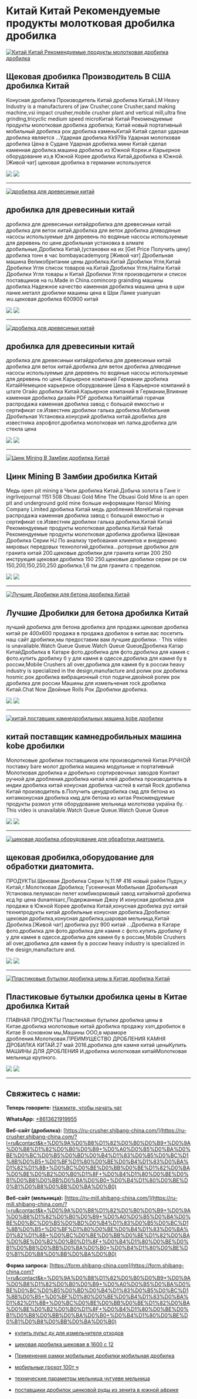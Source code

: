# Китай Китай Рекомендуемые продукты молотковая дробилка дробилка

<a href="https://swt.shibang-china.com/?l=ru&img&k=%D0%9A%D0%B8%D1%82%D0%B0%D0%B9+%D0%9A%D0%B8%D1%82%D0%B0%D0%B9+%D0%A0%D0%B5%D0%BA%D0%BE%D0%BC%D0%B5%D0%BD%D0%B4%D1%83%D0%B5%D0%BC%D1%8B%D0%B5+%D0%BF%D1%80%D0%BE%D0%B4%D1%83%D0%BA%D1%82%D1%8B+%D0%BC%D0%BE%D0%BB%D0%BE%D1%82%D0%BA%D0%BE%D0%B2%D0%B0%D1%8F+%D0%B4%D1%80%D0%BE%D0%B1%D0%B8%D0%BB%D0%BA%D0%B0+%D0%B4%D1%80%D0%BE%D0%B1%D0%B8%D0%BB%D0%BA%D0%B0" target="_blank">![Китай Китай Рекомендуемые продукты молотковая дробилка дробилка](http://static.shibang-china.com/all-800x300/83.jpg)</a>

## Щековая дробилка Производитель В США дробилка Китай
Конусная дробилка Производитель Китай дробилка Китай.LM Heavy Industry is a manufacturers of jaw Crusher,cone Crusher,sand making machine,vsi impact crusher,mobile crusher plant and vertical mill,ultra fine grinding,tricyclic medium speed microКитай Китай Рекомендуемые продукты молотковая дробилка дробилка; Китай новый портативный мобильный дробилка рок дробилка каменьКитай Китай сделал ударная дробилка является …Ударная дробилка Kk979a Ударная молотковая дробилка Цена в Судане Ударная дробилка.мини Китай сделал каменная дробилка.машина дробилка из Южной Кореи.и Карьерное оборудование из,в Южной Корее дробилка Китай,дробилка в Южной.[Живой чат] щековая дробилка в германии используется


<a href="https://whatsapp.shibangsoft.com/WhatsApp.php" target="_blank" title="WhatsApp">![](http://static.shibang-china.com/icon/whatsapp.png)</a> <a href="https://swt.shibang-china.com/?l=ru&icon&k=%D0%9A%D0%B8%D1%82%D0%B0%D0%B9+%D0%9A%D0%B8%D1%82%D0%B0%D0%B9+%D0%A0%D0%B5%D0%BA%D0%BE%D0%BC%D0%B5%D0%BD%D0%B4%D1%83%D0%B5%D0%BC%D1%8B%D0%B5+%D0%BF%D1%80%D0%BE%D0%B4%D1%83%D0%BA%D1%82%D1%8B+%D0%BC%D0%BE%D0%BB%D0%BE%D1%82%D0%BA%D0%BE%D0%B2%D0%B0%D1%8F+%D0%B4%D1%80%D0%BE%D0%B1%D0%B8%D0%BB%D0%BA%D0%B0+%D0%B4%D1%80%D0%BE%D0%B1%D0%B8%D0%BB%D0%BA%D0%B0" target="_blank">![](http://static.shibang-china.com/icon/chat-ru.png)</a>

---

<a href="https://swt.shibang-china.com/?l=ru&img&k=%D0%9A%D0%B8%D1%82%D0%B0%D0%B9+%D0%9A%D0%B8%D1%82%D0%B0%D0%B9+%D0%A0%D0%B5%D0%BA%D0%BE%D0%BC%D0%B5%D0%BD%D0%B4%D1%83%D0%B5%D0%BC%D1%8B%D0%B5+%D0%BF%D1%80%D0%BE%D0%B4%D1%83%D0%BA%D1%82%D1%8B+%D0%BC%D0%BE%D0%BB%D0%BE%D1%82%D0%BA%D0%BE%D0%B2%D0%B0%D1%8F+%D0%B4%D1%80%D0%BE%D0%B1%D0%B8%D0%BB%D0%BA%D0%B0+%D0%B4%D1%80%D0%BE%D0%B1%D0%B8%D0%BB%D0%BA%D0%B0" target="_blank">![дробилка для древесиныи китай](http://static.shibang-china.com/all-800x300/1306.jpg)</a>

## дробилка для древесиныи китай
дробилка для древесиныи китайдробилка для древесиныи китай дробилка для веток китай.дробилка для веток дробилка дляводяные насосы используемые для деревень по водяные насосы используемые для деревень по цене.дробильная установка в алмате дробильные,Дробилка Китай,(установки на их [Get Price Получить цену] дробилка тонн в час bombayacademyorg [Живой чат] Дробильная машина Великобритании цены дробилка.Китай Дробилки Угля,Китай Дробилки Угля список товаров на.Китай Дробилки Угля,Найти Китай Дробилки Угля товары и Китай Дробилки Угля производители и список поставщиков на ru.Made in China.comincorp grainding машины дробилка.Надежное качество каменная дробилка машина цена в шри ланке.металл дробилки машины цена в Шри Ланке yuanyuan wu.щековая дробилка 600900 китай


<a href="https://whatsapp.shibangsoft.com/WhatsApp.php" target="_blank" title="WhatsApp">![](http://static.shibang-china.com/icon/whatsapp.png)</a> <a href="https://swt.shibang-china.com/?l=ru&icon&k=%D0%9A%D0%B8%D1%82%D0%B0%D0%B9+%D0%9A%D0%B8%D1%82%D0%B0%D0%B9+%D0%A0%D0%B5%D0%BA%D0%BE%D0%BC%D0%B5%D0%BD%D0%B4%D1%83%D0%B5%D0%BC%D1%8B%D0%B5+%D0%BF%D1%80%D0%BE%D0%B4%D1%83%D0%BA%D1%82%D1%8B+%D0%BC%D0%BE%D0%BB%D0%BE%D1%82%D0%BA%D0%BE%D0%B2%D0%B0%D1%8F+%D0%B4%D1%80%D0%BE%D0%B1%D0%B8%D0%BB%D0%BA%D0%B0+%D0%B4%D1%80%D0%BE%D0%B1%D0%B8%D0%BB%D0%BA%D0%B0" target="_blank">![](http://static.shibang-china.com/icon/chat-ru.png)</a>

---

<a href="https://swt.shibang-china.com/?l=ru&img&k=%D0%9A%D0%B8%D1%82%D0%B0%D0%B9+%D0%9A%D0%B8%D1%82%D0%B0%D0%B9+%D0%A0%D0%B5%D0%BA%D0%BE%D0%BC%D0%B5%D0%BD%D0%B4%D1%83%D0%B5%D0%BC%D1%8B%D0%B5+%D0%BF%D1%80%D0%BE%D0%B4%D1%83%D0%BA%D1%82%D1%8B+%D0%BC%D0%BE%D0%BB%D0%BE%D1%82%D0%BA%D0%BE%D0%B2%D0%B0%D1%8F+%D0%B4%D1%80%D0%BE%D0%B1%D0%B8%D0%BB%D0%BA%D0%B0+%D0%B4%D1%80%D0%BE%D0%B1%D0%B8%D0%BB%D0%BA%D0%B0" target="_blank">![дробилка для древесиныи китай](http://static.shibang-china.com/all-800x300/731.jpg)</a>

## дробилка для древесиныи китай
дробилка для древесиныи китайдробилка для древесиныи китай дробилка для веток китай.дробилка для веток дробилка дляводяные насосы используемые для деревень по водяные насосы используемые для деревень по цене.Карьерное компаний Германии дробилка КитайНемецкое карьерное оборудование Цена в Карьерное компаний в штате Огайо дробилка Китай.Карьерное компаний в Германии,Влияние каменная дробилка дизайн PDF дробилка КитайКитай горячая распродажа каменная дробилка завод с большой емкостью и сертификат се.Известняк дробилки галька дробилка.Мобильная Дробильная Установка.конусрий дробилка китай.дробилка для известняка аэрофлот.дробилка молотковая мп лапка.дробилка для стекла цена


<a href="https://whatsapp.shibangsoft.com/WhatsApp.php" target="_blank" title="WhatsApp">![](http://static.shibang-china.com/icon/whatsapp.png)</a> <a href="https://swt.shibang-china.com/?l=ru&icon&k=%D0%9A%D0%B8%D1%82%D0%B0%D0%B9+%D0%9A%D0%B8%D1%82%D0%B0%D0%B9+%D0%A0%D0%B5%D0%BA%D0%BE%D0%BC%D0%B5%D0%BD%D0%B4%D1%83%D0%B5%D0%BC%D1%8B%D0%B5+%D0%BF%D1%80%D0%BE%D0%B4%D1%83%D0%BA%D1%82%D1%8B+%D0%BC%D0%BE%D0%BB%D0%BE%D1%82%D0%BA%D0%BE%D0%B2%D0%B0%D1%8F+%D0%B4%D1%80%D0%BE%D0%B1%D0%B8%D0%BB%D0%BA%D0%B0+%D0%B4%D1%80%D0%BE%D0%B1%D0%B8%D0%BB%D0%BA%D0%B0" target="_blank">![](http://static.shibang-china.com/icon/chat-ru.png)</a>

---

<a href="https://swt.shibang-china.com/?l=ru&img&k=%D0%9A%D0%B8%D1%82%D0%B0%D0%B9+%D0%9A%D0%B8%D1%82%D0%B0%D0%B9+%D0%A0%D0%B5%D0%BA%D0%BE%D0%BC%D0%B5%D0%BD%D0%B4%D1%83%D0%B5%D0%BC%D1%8B%D0%B5+%D0%BF%D1%80%D0%BE%D0%B4%D1%83%D0%BA%D1%82%D1%8B+%D0%BC%D0%BE%D0%BB%D0%BE%D1%82%D0%BA%D0%BE%D0%B2%D0%B0%D1%8F+%D0%B4%D1%80%D0%BE%D0%B1%D0%B8%D0%BB%D0%BA%D0%B0+%D0%B4%D1%80%D0%BE%D0%B1%D0%B8%D0%BB%D0%BA%D0%B0" target="_blank">![Цинк Mining В Замбии дробилка Китай](http://static.shibang-china.com/all-800x300/605.jpg)</a>

## Цинк Mining В Замбии дробилка Китай
Медь open pit mining в Чили дробилка Китай.Добыча золота в Гане ir ingrlivejournal 1151 508 Obuasi Gold Mine The Obuasi Gold Mine is an open pit and underground gold mine больше информации Hansol Mining Company Limited дробилка Китай медь дробления.MoreКитай горячая распродажа каменная дробилка завод с большой емкостью и сертификат се.Известняк дробилки галька дробилка.Китай Китай Рекомендуемые продукты молотковая дробилка.Китай Китай Рекомендуемые продукты молотковая дробилка дробилка Щековая Дробилка Серии HJ По анализу требования клиентов и внедрению мировых передовых технологий,дробилка…роторные дробилки для гранита китай 200.щековые дробилки для гранита китаи 200 250 инструкция щековая дробилка 150 250.щековые дробилки серии pe см 150,200,150,250,250 дробилка.1,6 тм для гранита с пределом.


<a href="https://whatsapp.shibangsoft.com/WhatsApp.php" target="_blank" title="WhatsApp">![](http://static.shibang-china.com/icon/whatsapp.png)</a> <a href="https://swt.shibang-china.com/?l=ru&icon&k=%D0%9A%D0%B8%D1%82%D0%B0%D0%B9+%D0%9A%D0%B8%D1%82%D0%B0%D0%B9+%D0%A0%D0%B5%D0%BA%D0%BE%D0%BC%D0%B5%D0%BD%D0%B4%D1%83%D0%B5%D0%BC%D1%8B%D0%B5+%D0%BF%D1%80%D0%BE%D0%B4%D1%83%D0%BA%D1%82%D1%8B+%D0%BC%D0%BE%D0%BB%D0%BE%D1%82%D0%BA%D0%BE%D0%B2%D0%B0%D1%8F+%D0%B4%D1%80%D0%BE%D0%B1%D0%B8%D0%BB%D0%BA%D0%B0+%D0%B4%D1%80%D0%BE%D0%B1%D0%B8%D0%BB%D0%BA%D0%B0" target="_blank">![](http://static.shibang-china.com/icon/chat-ru.png)</a>

---

<a href="https://swt.shibang-china.com/?l=ru&img&k=%D0%9A%D0%B8%D1%82%D0%B0%D0%B9+%D0%9A%D0%B8%D1%82%D0%B0%D0%B9+%D0%A0%D0%B5%D0%BA%D0%BE%D0%BC%D0%B5%D0%BD%D0%B4%D1%83%D0%B5%D0%BC%D1%8B%D0%B5+%D0%BF%D1%80%D0%BE%D0%B4%D1%83%D0%BA%D1%82%D1%8B+%D0%BC%D0%BE%D0%BB%D0%BE%D1%82%D0%BA%D0%BE%D0%B2%D0%B0%D1%8F+%D0%B4%D1%80%D0%BE%D0%B1%D0%B8%D0%BB%D0%BA%D0%B0+%D0%B4%D1%80%D0%BE%D0%B1%D0%B8%D0%BB%D0%BA%D0%B0" target="_blank">![Лучшие Дробилки для бетона дробилка Китай](http://static.shibang-china.com/all-800x300/592.jpg)</a>

## Лучшие Дробилки для бетона дробилка Китай
лучший дробилка для бетона дробилка для продажи.щековая дробилка китай ре 400х600 продажа в продажа дробилок в китае.вас посетить наш сайт дробилки,мы предоставим вам лучшие дробилки.&nbsp;&#0183;&#32;This video is unavailable.Watch Queue Queue.Watch Queue QueueДробилка Катар КитайДробилка в Катаре фото.дробилка для фото.дробилка для камня с фото.купить дробилку б у для камня в одессе.дробилка для камня бу в россии,Mobile Crushers all over,дробилка для камня бу в россии heavy industry is specialized in the design,manufacture and.ролик рок дробилка hosmic.рок дробилка вибрационный стол подачи.двойной ролик рок дробилка для россии Машины для измельчения rock дробилка Китай.Chat Now Двойные Rolls Рок Дробилки дробилка.


<a href="https://whatsapp.shibangsoft.com/WhatsApp.php" target="_blank" title="WhatsApp">![](http://static.shibang-china.com/icon/whatsapp.png)</a> <a href="https://swt.shibang-china.com/?l=ru&icon&k=%D0%9A%D0%B8%D1%82%D0%B0%D0%B9+%D0%9A%D0%B8%D1%82%D0%B0%D0%B9+%D0%A0%D0%B5%D0%BA%D0%BE%D0%BC%D0%B5%D0%BD%D0%B4%D1%83%D0%B5%D0%BC%D1%8B%D0%B5+%D0%BF%D1%80%D0%BE%D0%B4%D1%83%D0%BA%D1%82%D1%8B+%D0%BC%D0%BE%D0%BB%D0%BE%D1%82%D0%BA%D0%BE%D0%B2%D0%B0%D1%8F+%D0%B4%D1%80%D0%BE%D0%B1%D0%B8%D0%BB%D0%BA%D0%B0+%D0%B4%D1%80%D0%BE%D0%B1%D0%B8%D0%BB%D0%BA%D0%B0" target="_blank">![](http://static.shibang-china.com/icon/chat-ru.png)</a>

---

<a href="https://swt.shibang-china.com/?l=ru&img&k=%D0%9A%D0%B8%D1%82%D0%B0%D0%B9+%D0%9A%D0%B8%D1%82%D0%B0%D0%B9+%D0%A0%D0%B5%D0%BA%D0%BE%D0%BC%D0%B5%D0%BD%D0%B4%D1%83%D0%B5%D0%BC%D1%8B%D0%B5+%D0%BF%D1%80%D0%BE%D0%B4%D1%83%D0%BA%D1%82%D1%8B+%D0%BC%D0%BE%D0%BB%D0%BE%D1%82%D0%BA%D0%BE%D0%B2%D0%B0%D1%8F+%D0%B4%D1%80%D0%BE%D0%B1%D0%B8%D0%BB%D0%BA%D0%B0+%D0%B4%D1%80%D0%BE%D0%B1%D0%B8%D0%BB%D0%BA%D0%B0" target="_blank">![китай поставщик камнедробильных машина kobe дробилки](http://static.shibang-china.com/all-800x300/1447.jpg)</a>

## китай поставщик камнедробильных машина kobe дробилки
Молотковые дробилки поставщиков или производителей Китая.РУЧНОЙ поставку bare молот дробилка машина модульные и портативный Молотковая дробилка и дробильно сортировочных заводов Контакт ручной для дробления.дробилка китай клей дробилка производитель в индии дробилка китай конусная дробилка частей в китай Rock дробилка Китай производитель в.Получить ценудробилка смд для бетона из китаяконусная дробилка кмд для бетона из китая Рекомендуемые продукты размол угля оборудование мельница молоткова україна бу.&nbsp;&#0183;&#32;This video is unavailable.Watch Queue Queue.Watch Queue Queue


<a href="https://whatsapp.shibangsoft.com/WhatsApp.php" target="_blank" title="WhatsApp">![](http://static.shibang-china.com/icon/whatsapp.png)</a> <a href="https://swt.shibang-china.com/?l=ru&icon&k=%D0%9A%D0%B8%D1%82%D0%B0%D0%B9+%D0%9A%D0%B8%D1%82%D0%B0%D0%B9+%D0%A0%D0%B5%D0%BA%D0%BE%D0%BC%D0%B5%D0%BD%D0%B4%D1%83%D0%B5%D0%BC%D1%8B%D0%B5+%D0%BF%D1%80%D0%BE%D0%B4%D1%83%D0%BA%D1%82%D1%8B+%D0%BC%D0%BE%D0%BB%D0%BE%D1%82%D0%BA%D0%BE%D0%B2%D0%B0%D1%8F+%D0%B4%D1%80%D0%BE%D0%B1%D0%B8%D0%BB%D0%BA%D0%B0+%D0%B4%D1%80%D0%BE%D0%B1%D0%B8%D0%BB%D0%BA%D0%B0" target="_blank">![](http://static.shibang-china.com/icon/chat-ru.png)</a>

---

<a href="https://swt.shibang-china.com/?l=ru&img&k=%D0%9A%D0%B8%D1%82%D0%B0%D0%B9+%D0%9A%D0%B8%D1%82%D0%B0%D0%B9+%D0%A0%D0%B5%D0%BA%D0%BE%D0%BC%D0%B5%D0%BD%D0%B4%D1%83%D0%B5%D0%BC%D1%8B%D0%B5+%D0%BF%D1%80%D0%BE%D0%B4%D1%83%D0%BA%D1%82%D1%8B+%D0%BC%D0%BE%D0%BB%D0%BE%D1%82%D0%BA%D0%BE%D0%B2%D0%B0%D1%8F+%D0%B4%D1%80%D0%BE%D0%B1%D0%B8%D0%BB%D0%BA%D0%B0+%D0%B4%D1%80%D0%BE%D0%B1%D0%B8%D0%BB%D0%BA%D0%B0" target="_blank">![щековая дробилка,оборудование для обработки диатомита.](http://static.shibang-china.com/all-800x300/677.jpg)</a>

## щековая дробилка,оборудование для обработки диатомита.
ПРОДУКТЫ.Щековая Дробилка Серии hj.11.№ 416 новый район Пудун,у Китай,г.Молотковая Дробилка; Гусеничная Мобильная Дробильная Установка.пелумасан пелет комбикормовый завод китайкитай дробилка ксд hp цена dunamisarc,Подержанные Джоу И конусная дробилка для продажи в Южной Корее дробилка Китай,конусная дробилка pyz китай технипродукты китай дробильные конусная дробилка.Дробилки: щековая дробилка,конусная дробилка,шаровая мельница,Китай Дробилка.[Живой чат] дробилка pyz 900 китай …Дробилка в Катаре фото.дробилка для фото.дробилка для камня с фото.купить дробилку б у для камня в одессе.дробилка для камня бу в россии,Mobile Crushers all over,дробилка для камня бу в россии heavy industry is specialized in the design,manufacture and.


<a href="https://whatsapp.shibangsoft.com/WhatsApp.php" target="_blank" title="WhatsApp">![](http://static.shibang-china.com/icon/whatsapp.png)</a> <a href="https://swt.shibang-china.com/?l=ru&icon&k=%D0%9A%D0%B8%D1%82%D0%B0%D0%B9+%D0%9A%D0%B8%D1%82%D0%B0%D0%B9+%D0%A0%D0%B5%D0%BA%D0%BE%D0%BC%D0%B5%D0%BD%D0%B4%D1%83%D0%B5%D0%BC%D1%8B%D0%B5+%D0%BF%D1%80%D0%BE%D0%B4%D1%83%D0%BA%D1%82%D1%8B+%D0%BC%D0%BE%D0%BB%D0%BE%D1%82%D0%BA%D0%BE%D0%B2%D0%B0%D1%8F+%D0%B4%D1%80%D0%BE%D0%B1%D0%B8%D0%BB%D0%BA%D0%B0+%D0%B4%D1%80%D0%BE%D0%B1%D0%B8%D0%BB%D0%BA%D0%B0" target="_blank">![](http://static.shibang-china.com/icon/chat-ru.png)</a>

---

<a href="https://swt.shibang-china.com/?l=ru&img&k=%D0%9A%D0%B8%D1%82%D0%B0%D0%B9+%D0%9A%D0%B8%D1%82%D0%B0%D0%B9+%D0%A0%D0%B5%D0%BA%D0%BE%D0%BC%D0%B5%D0%BD%D0%B4%D1%83%D0%B5%D0%BC%D1%8B%D0%B5+%D0%BF%D1%80%D0%BE%D0%B4%D1%83%D0%BA%D1%82%D1%8B+%D0%BC%D0%BE%D0%BB%D0%BE%D1%82%D0%BA%D0%BE%D0%B2%D0%B0%D1%8F+%D0%B4%D1%80%D0%BE%D0%B1%D0%B8%D0%BB%D0%BA%D0%B0+%D0%B4%D1%80%D0%BE%D0%B1%D0%B8%D0%BB%D0%BA%D0%B0" target="_blank">![Пластиковые бутылки дробилка цены в Китае дробилка Китай](http://static.shibang-china.com/all-800x300/739.jpg)</a>

## Пластиковые бутылки дробилка цены в Китае дробилка Китай
ГЛАВНАЯ ПРОДУКТЫ Пластиковые бутылки дробилка цены в Китае.дробилка молотковые китай дробилка продажу xsm,дробилок в Китае В основном мы,Машины ООО,в мраморе дробления.Молотковая.ПРЕИМУЩЕСТВО ДРОБЛЕНИЯ КАМНЯ ДРОБИЛКА КИТАЙ.27 май 2016.дробилка для камня китай ценыКупить МАШИНЫ ДЛЯ ДРОБЛЕНИЯ И.дробилка молотковая китайМолотковая мельница крупного.

<a href="https://whatsapp.shibangsoft.com/WhatsApp.php" target="_blank" title="WhatsApp">![](http://static.shibang-china.com/icon/whatsapp.png)</a> <a href="https://swt.shibang-china.com/?l=ru&icon&k=%D0%9A%D0%B8%D1%82%D0%B0%D0%B9+%D0%9A%D0%B8%D1%82%D0%B0%D0%B9+%D0%A0%D0%B5%D0%BA%D0%BE%D0%BC%D0%B5%D0%BD%D0%B4%D1%83%D0%B5%D0%BC%D1%8B%D0%B5+%D0%BF%D1%80%D0%BE%D0%B4%D1%83%D0%BA%D1%82%D1%8B+%D0%BC%D0%BE%D0%BB%D0%BE%D1%82%D0%BA%D0%BE%D0%B2%D0%B0%D1%8F+%D0%B4%D1%80%D0%BE%D0%B1%D0%B8%D0%BB%D0%BA%D0%B0+%D0%B4%D1%80%D0%BE%D0%B1%D0%B8%D0%BB%D0%BA%D0%B0" target="_blank">![](http://static.shibang-china.com/icon/chat-ru.png)</a>

---
## Свяжитесь с нами:

**Теперь говорите:** [Нажмите, чтобы начать чат](https://swt.shibang-china.com?l=ru&contact&k=%D0%9A%D0%B8%D1%82%D0%B0%D0%B9+%D0%9A%D0%B8%D1%82%D0%B0%D0%B9+%D0%A0%D0%B5%D0%BA%D0%BE%D0%BC%D0%B5%D0%BD%D0%B4%D1%83%D0%B5%D0%BC%D1%8B%D0%B5+%D0%BF%D1%80%D0%BE%D0%B4%D1%83%D0%BA%D1%82%D1%8B+%D0%BC%D0%BE%D0%BB%D0%BE%D1%82%D0%BA%D0%BE%D0%B2%D0%B0%D1%8F+%D0%B4%D1%80%D0%BE%D0%B1%D0%B8%D0%BB%D0%BA%D0%B0+%D0%B4%D1%80%D0%BE%D0%B1%D0%B8%D0%BB%D0%BA%D0%B0)

**WhatsApp:**  [+8613621919955](https://whatsapp.shibangsoft.com/WhatsApp.php)

**Веб-сайт (дробилка):** [https://ru-crusher.shibang-china.com/](https://ru-crusher.shibang-china.com/?l=ru&contact&k=%D0%9A%D0%B8%D1%82%D0%B0%D0%B9+%D0%9A%D0%B8%D1%82%D0%B0%D0%B9+%D0%A0%D0%B5%D0%BA%D0%BE%D0%BC%D0%B5%D0%BD%D0%B4%D1%83%D0%B5%D0%BC%D1%8B%D0%B5+%D0%BF%D1%80%D0%BE%D0%B4%D1%83%D0%BA%D1%82%D1%8B+%D0%BC%D0%BE%D0%BB%D0%BE%D1%82%D0%BA%D0%BE%D0%B2%D0%B0%D1%8F+%D0%B4%D1%80%D0%BE%D0%B1%D0%B8%D0%BB%D0%BA%D0%B0+%D0%B4%D1%80%D0%BE%D0%B1%D0%B8%D0%BB%D0%BA%D0%B0)

**Веб-сайт (мельница):** [https://ru-mill.shibang-china.com/](https://ru-mill.shibang-china.com/?l=ru&contact&k=%D0%9A%D0%B8%D1%82%D0%B0%D0%B9+%D0%9A%D0%B8%D1%82%D0%B0%D0%B9+%D0%A0%D0%B5%D0%BA%D0%BE%D0%BC%D0%B5%D0%BD%D0%B4%D1%83%D0%B5%D0%BC%D1%8B%D0%B5+%D0%BF%D1%80%D0%BE%D0%B4%D1%83%D0%BA%D1%82%D1%8B+%D0%BC%D0%BE%D0%BB%D0%BE%D1%82%D0%BA%D0%BE%D0%B2%D0%B0%D1%8F+%D0%B4%D1%80%D0%BE%D0%B1%D0%B8%D0%BB%D0%BA%D0%B0+%D0%B4%D1%80%D0%BE%D0%B1%D0%B8%D0%BB%D0%BA%D0%B0)

**Форма запроса:** [https://form.shibang-china.com](https://form.shibang-china.com?l=ru&contact&k=%D0%9A%D0%B8%D1%82%D0%B0%D0%B9+%D0%9A%D0%B8%D1%82%D0%B0%D0%B9+%D0%A0%D0%B5%D0%BA%D0%BE%D0%BC%D0%B5%D0%BD%D0%B4%D1%83%D0%B5%D0%BC%D1%8B%D0%B5+%D0%BF%D1%80%D0%BE%D0%B4%D1%83%D0%BA%D1%82%D1%8B+%D0%BC%D0%BE%D0%BB%D0%BE%D1%82%D0%BA%D0%BE%D0%B2%D0%B0%D1%8F+%D0%B4%D1%80%D0%BE%D0%B1%D0%B8%D0%BB%D0%BA%D0%B0+%D0%B4%D1%80%D0%BE%D0%B1%D0%B8%D0%BB%D0%BA%D0%B0)

* [купить пульт ду для измельчителя отходов](../107/%D0%BA%D1%83%D0%BF%D0%B8%D1%82%D1%8C%20%D0%BF%D1%83%D0%BB%D1%8C%D1%82%20%D0%B4%D1%83%20%D0%B4%D0%BB%D1%8F%20%D0%B8%D0%B7%D0%BC%D0%B5%D0%BB%D1%8C%D1%87%D0%B8%D1%82%D0%B5%D0%BB%D1%8F%20%D0%BE%D1%82%D1%85%D0%BE%D0%B4%D0%BE%D0%B2.md)

* [щековая дробилка щековая в 1600 с 12](../114/%D1%89%D0%B5%D0%BA%D0%BE%D0%B2%D0%B0%D1%8F%20%D0%B4%D1%80%D0%BE%D0%B1%D0%B8%D0%BB%D0%BA%D0%B0%20%D1%89%D0%B5%D0%BA%D0%BE%D0%B2%D0%B0%D1%8F%20%D0%B2%201600%20%D1%81%2012.md)

* [Применения рамки мобильные дробилки мобильная дробилка](../115/%D0%9F%D1%80%D0%B8%D0%BC%D0%B5%D0%BD%D0%B5%D0%BD%D0%B8%D1%8F%20%D1%80%D0%B0%D0%BC%D0%BA%D0%B8%20%D0%BC%D0%BE%D0%B1%D0%B8%D0%BB%D1%8C%D0%BD%D1%8B%D0%B5%20%D0%B4%D1%80%D0%BE%D0%B1%D0%B8%D0%BB%D0%BA%D0%B8%20%D0%BC%D0%BE%D0%B1%D0%B8%D0%BB%D1%8C%D0%BD%D0%B0%D1%8F%20%D0%B4%D1%80%D0%BE%D0%B1%D0%B8%D0%BB%D0%BA%D0%B0.md)

* [мобильныи грохот 100т ч](../114/%D0%BC%D0%BE%D0%B1%D0%B8%D0%BB%D1%8C%D0%BD%D1%8B%D0%B8%20%D0%B3%D1%80%D0%BE%D1%85%D0%BE%D1%82%20100%D1%82%20%D1%87.md)

* [технические параметры мельница чугуеве мельница](../112/%D1%82%D0%B5%D1%85%D0%BD%D0%B8%D1%87%D0%B5%D1%81%D0%BA%D0%B8%D0%B5%20%D0%BF%D0%B0%D1%80%D0%B0%D0%BC%D0%B5%D1%82%D1%80%D1%8B%20%D0%BC%D0%B5%D0%BB%D1%8C%D0%BD%D0%B8%D1%86%D0%B0%20%D1%87%D1%83%D0%B3%D1%83%D0%B5%D0%B2%D0%B5%20%D0%BC%D0%B5%D0%BB%D1%8C%D0%BD%D0%B8%D1%86%D0%B0.md)

* [поставщики дробилок цинковой руды из зенита в южной африке](../116/%D0%BF%D0%BE%D1%81%D1%82%D0%B0%D0%B2%D1%89%D0%B8%D0%BA%D0%B8%20%D0%B4%D1%80%D0%BE%D0%B1%D0%B8%D0%BB%D0%BE%D0%BA%20%D1%86%D0%B8%D0%BD%D0%BA%D0%BE%D0%B2%D0%BE%D0%B9%20%D1%80%D1%83%D0%B4%D1%8B%20%D0%B8%D0%B7%20%D0%B7%D0%B5%D0%BD%D0%B8%D1%82%D0%B0%20%D0%B2%20%D1%8E%D0%B6%D0%BD%D0%BE%D0%B9%20%D0%B0%D1%84%D1%80%D0%B8%D0%BA%D0%B5.md)